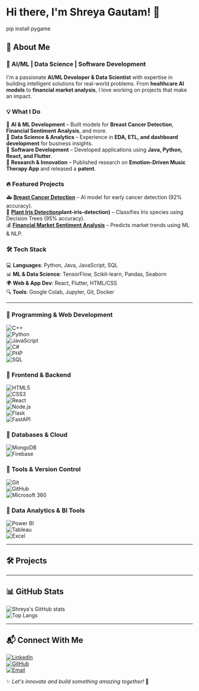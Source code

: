 # Hi there, I'm Shreya Gautam! 👋  
pip install pygame

## 🚀 About Me  
 

### 🚀 AI/ML | Data Science | Software Development  

I'm a passionate **AI/ML Developer & Data Scientist** with expertise in building intelligent solutions for real-world problems. From **healthcare AI models** to **financial market analysis**, I love working on projects that make an impact.  

### 💡 What I Do  
🔹 **AI & ML Development** – Built models for **Breast Cancer Detection**, **Financial Sentiment Analysis**, and more.  
🔹 **Data Science & Analytics** – Experience in **EDA, ETL, and dashboard development** for business insights.  
🔹 **Software Development** – Developed applications using **Java, Python, React, and Flutter**.  
🔹 **Research & Innovation** – Published research on **Emotion-Driven Music Therapy App** and released a **patent**.  

### 🔥 Featured Projects  
🚑 **[Breast Cancer Detection](https://github.com/Shreya-Git29/breast-cancer-detection)** – AI model for early cancer detection (92% accuracy).  
🌿 **[Plant Iris Detection](https://github.com/Shreya-Git29)plant-iris-detection)** – Classifies Iris species using Decision Trees (95% accuracy).  
💰 **[Financial Market Sentiment Analysis](https://github.com/Shreya-Git29/financial-sentiment-analysis)** – Predicts market trends using ML & NLP.  

### 🛠️ Tech Stack  
💻 **Languages**: Python, Java, JavaScript, SQL  
📊 **ML & Data Science**: TensorFlow, Scikit-learn, Pandas, Seaborn  
🌍 **Web & App Dev**: React, Flutter, HTML/CSS  
🔍 **Tools**: Google Colab, Jupyter, Git, Docker  





---

### 🔹 Programming & Web Development  
![C++](https://img.shields.io/badge/-C++-000?&logo=C%2B%2B)  
![Python](https://img.shields.io/badge/-Python-000?&logo=Python)  
![JavaScript](https://img.shields.io/badge/-JavaScript-000?&logo=JavaScript)  
![C#](https://img.shields.io/badge/-C%23-000?&logo=Csharp)  
![PHP](https://img.shields.io/badge/-PHP-000?&logo=PHP)  
![SQL](https://img.shields.io/badge/-SQL-000?&logo=MySQL)  

### 🔹 Frontend & Backend  
![HTML5](https://img.shields.io/badge/-HTML5-000?&logo=HTML5)  
![CSS3](https://img.shields.io/badge/-CSS3-000?&logo=CSS3)  
![React](https://img.shields.io/badge/-React-000?&logo=React)  
![Node.js](https://img.shields.io/badge/-Node.js-000?&logo=Node.js)  
![Flask](https://img.shields.io/badge/-Flask-000?&logo=Flask)  
![FastAPI](https://img.shields.io/badge/-FastAPI-000?&logo=FastAPI)  

### 🔹 Databases & Cloud  
![MongoDB](https://img.shields.io/badge/-MongoDB-000?&logo=MongoDB)  
![Firebase](https://img.shields.io/badge/-Firebase-000?&logo=Firebase)  

### 🔹 Tools & Version Control  
![Git](https://img.shields.io/badge/-Git-000?&logo=Git)  
![GitHub](https://img.shields.io/badge/-GitHub-000?&logo=GitHub)  
![Microsoft 360](https://img.shields.io/badge/-Microsoft_Office-000?&logo=Microsoft-Office)  

### 🔹 Data Analytics & BI Tools  
![Power BI](https://img.shields.io/badge/-Power_BI-000?&logo=Power-BI)  
![Tableau](https://img.shields.io/badge/-Tableau-000?&logo=Tableau)  
![Excel](https://img.shields.io/badge/-Excel-000?&logo=Microsoft-Excel)  
  


---

## 🛠 Projects  


---

## 📊 GitHub Stats  
![Shreya's GitHub stats](https://github-readme-stats.vercel.app/api?username=Shreyagautam29&show_icons=true&theme=tokyonight)  
![Top Langs](https://github-readme-stats.vercel.app/api/top-langs/?username=Shreyagautam29&layout=compact&theme=tokyonight)  

---

## 📬 Connect With Me  
[![LinkedIn](https://img.shields.io/badge/LinkedIn-0A66C2?style=for-the-badge&logo=linkedin&logoColor=white)](https://www.linkedin.com/in/shreya-gautam-821216252/)  
[![GitHub](https://img.shields.io/badge/GitHub-181717?style=for-the-badge&logo=github&logoColor=white)](https://github.com/Shreya-Git29)  
[![Email](https://img.shields.io/badge/Email-D14836?style=for-the-badge&logo=gmail&logoColor=white)](mailto:gautamshreya04@gmail.com)  

✨ _Let's innovate and build something amazing together!_ 🚀  
